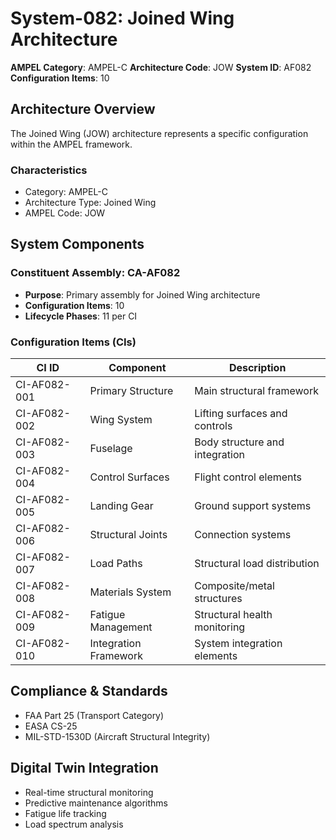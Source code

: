 # System-082: Joined Wing Architecture

**AMPEL Category**: AMPEL-C
**Architecture Code**: JOW
**System ID**: AF082
**Configuration Items**: 10

## Architecture Overview

The Joined Wing (JOW) architecture represents a specific configuration within the AMPEL framework.

### Characteristics
- Category: AMPEL-C
- Architecture Type: Joined Wing
- AMPEL Code: JOW

## System Components

### Constituent Assembly: CA-AF082
- **Purpose**: Primary assembly for Joined Wing architecture
- **Configuration Items**: 10
- **Lifecycle Phases**: 11 per CI

### Configuration Items (CIs)

| CI ID | Component | Description |
|-------|-----------|-------------|
| CI-AF082-001 | Primary Structure | Main structural framework |
| CI-AF082-002 | Wing System | Lifting surfaces and controls |
| CI-AF082-003 | Fuselage | Body structure and integration |
| CI-AF082-004 | Control Surfaces | Flight control elements |
| CI-AF082-005 | Landing Gear | Ground support systems |
| CI-AF082-006 | Structural Joints | Connection systems |
| CI-AF082-007 | Load Paths | Structural load distribution |
| CI-AF082-008 | Materials System | Composite/metal structures |
| CI-AF082-009 | Fatigue Management | Structural health monitoring |
| CI-AF082-010 | Integration Framework | System integration elements |

## Compliance & Standards
- FAA Part 25 (Transport Category)
- EASA CS-25
- MIL-STD-1530D (Aircraft Structural Integrity)

## Digital Twin Integration
- Real-time structural monitoring
- Predictive maintenance algorithms
- Fatigue life tracking
- Load spectrum analysis
